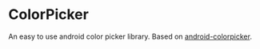 # ColorPicker
An easy to use android color picker library. Based on [android-colorpicker](https://github.com/woalk/android-colorpicker).
